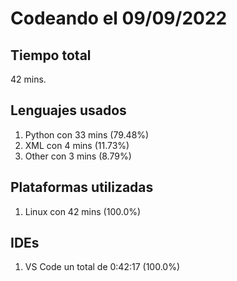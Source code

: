 # Codeando el 09/09/2022

## Tiempo total
42 mins.

## Lenguajes usados
1. Python con 33 mins (79.48%)
1. XML con 4 mins (11.73%)
1. Other con 3 mins (8.79%)

## Plataformas utilizadas
1. Linux con 42 mins (100.0%)

## IDEs
1. VS Code un total de 0:42:17 (100.0%)
